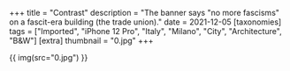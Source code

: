 +++
title = "Contrast"
description = "The banner says \"no more fascisms\" on a fascit-era building (the trade union)."
date = 2021-12-05
[taxonomies]
tags = ["Imported", "iPhone 12 Pro", "Italy", "Milano", "City", "Architecture", "B&W"]
[extra]
thumbnail = "0.jpg"
+++

{{ img(src="0.jpg") }}

